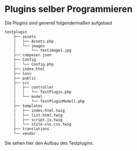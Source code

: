 # Plugins selber Programmieren

Die Plugins sind generell folgendermaßen aufgebaut

```bash
testplugin
    ├── assets
    │   ├── Assets.php
    │   └── images
    │       └── testimage1.jpg
    ├── composer.json
    ├── Config
    │   └── Config.php
    ├── index.html
    ├── less
    ├── public
    ├── src
    │   ├── controller
    │   │   └── TestPlugin.php
    │   └── model
    │       └── TestPluginModell.php
    ├── templates
    │   ├── index.html.twig
    │   ├── list.html.twig
    │   ├── script.js.twig
    │   └── style-css.css.twig
    ├── translations
    └── vendor

```

Sie sehen hier den Aufbau des Testplugins.


